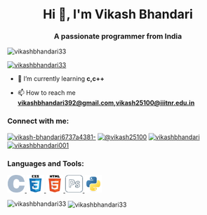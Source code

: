 <h1 align="center">Hi 👋, I'm Vikash Bhandari</h1>
<h3 align="center">A passionate programmer from India</h3>

<p align="left"> <img src="https://komarev.com/ghpvc/?username=vikashbhandari33&label=Profile%20views&color=0e75b6&style=flat" alt="vikashbhandari33" /> </p>

<p align="left"> <a href="https://github.com/ryo-ma/github-profile-trophy"><img src="https://github-profile-trophy.vercel.app/?username=vikashbhandari33" alt="vikashbhandari33" /></a> </p>

- 🌱 I’m currently learning **c,c++**

- 📫 How to reach me **vikashbhandari392@gmail.com,vikash25100@iiitnr.edu.in**

<h3 align="left">Connect with me:</h3>
<p align="left">
<a href="https://linkedin.com/in/vikash-bhandari6737a4381-" target="blank"><img align="center" src="https://raw.githubusercontent.com/rahuldkjain/github-profile-readme-generator/master/src/images/icons/Social/linked-in-alt.svg" alt="vikash-bhandari6737a4381-" height="30" width="40" /></a>
<a href="https://www.hackerrank.com/@vikash25100" target="blank"><img align="center" src="https://raw.githubusercontent.com/rahuldkjain/github-profile-readme-generator/master/src/images/icons/Social/hackerrank.svg" alt="@vikash25100" height="30" width="40" /></a>
<a href="https://codeforces.com/profile/vikashbhandari" target="blank"><img align="center" src="https://raw.githubusercontent.com/rahuldkjain/github-profile-readme-generator/master/src/images/icons/Social/codeforces.svg" alt="vikashbhandari" height="30" width="40" /></a>
<a href="https://www.leetcode.com/vikashbhandari001" target="blank"><img align="center" src="https://raw.githubusercontent.com/rahuldkjain/github-profile-readme-generator/master/src/images/icons/Social/leet-code.svg" alt="vikashbhandari001" height="30" width="40" /></a>
</p>

<h3 align="left">Languages and Tools:</h3>
<p align="left"> <a href="https://www.cprogramming.com/" target="_blank" rel="noreferrer"> <img src="https://raw.githubusercontent.com/devicons/devicon/master/icons/c/c-original.svg" alt="c" width="40" height="40"/> </a> <a href="https://www.w3schools.com/css/" target="_blank" rel="noreferrer"> <img src="https://raw.githubusercontent.com/devicons/devicon/master/icons/css3/css3-original-wordmark.svg" alt="css3" width="40" height="40"/> </a> <a href="https://www.w3.org/html/" target="_blank" rel="noreferrer"> <img src="https://raw.githubusercontent.com/devicons/devicon/master/icons/html5/html5-original-wordmark.svg" alt="html5" width="40" height="40"/> </a> <a href="https://www.photoshop.com/en" target="_blank" rel="noreferrer"> <img src="https://raw.githubusercontent.com/devicons/devicon/master/icons/photoshop/photoshop-line.svg" alt="photoshop" width="40" height="40"/> </a> <a href="https://www.python.org" target="_blank" rel="noreferrer"> <img src="https://raw.githubusercontent.com/devicons/devicon/master/icons/python/python-original.svg" alt="python" width="40" height="40"/> </a> </p>

<p><img align="left" src="https://github-readme-stats.vercel.app/api/top-langs?username=vikashbhandari33&show_icons=true&locale=en&layout=compact" alt="vikashbhandari33" /></p>

<p>&nbsp;<img align="center" src="https://github-readme-stats.vercel.app/api?username=vikashbhandari33&show_icons=true&locale=en" alt="vikashbhandari33" /></p>



